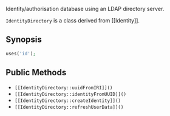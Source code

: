 Identity/authorisation database using an LDAP directory server.

`IdentityDirectory` is a class derived from [[Identity]].

## Synopsis

```php
uses('id');
```

## Public Methods

* `[[IdentityDirectory::uuidFromIRI]]()`
* `[[IdentityDirectory::identityFromUUID]]()`
* `[[IdentityDirectory::createIdentity]]()`
* `[[IdentityDirectory::refreshUserData]]()`

